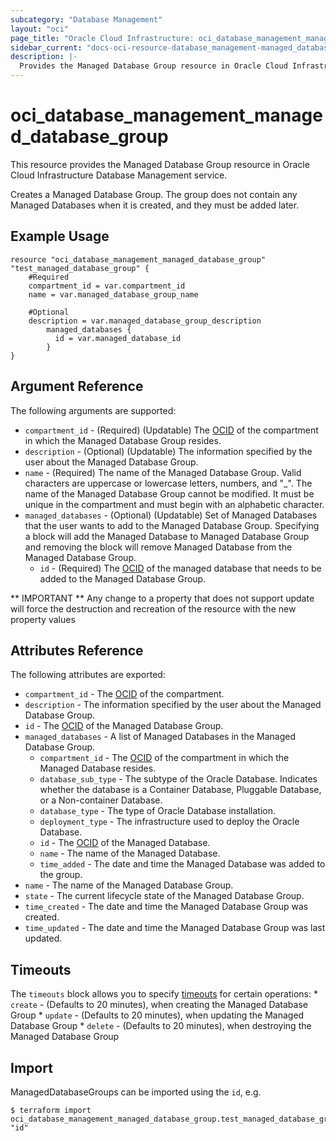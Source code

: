 ```yaml
---
subcategory: "Database Management"
layout: "oci"
page_title: "Oracle Cloud Infrastructure: oci_database_management_managed_database_group"
sidebar_current: "docs-oci-resource-database_management-managed_database_group"
description: |-
  Provides the Managed Database Group resource in Oracle Cloud Infrastructure Database Management service
---
```


# oci_database_management_managed_database_group
This resource provides the Managed Database Group resource in Oracle Cloud Infrastructure Database Management service.

Creates a Managed Database Group. The group does not contain any
Managed Databases when it is created, and they must be added later.


## Example Usage

```hcl
resource "oci_database_management_managed_database_group" "test_managed_database_group" {
	#Required
	compartment_id = var.compartment_id
	name = var.managed_database_group_name

	#Optional
	description = var.managed_database_group_description
        managed_databases {
          id = var.managed_database_id
        }
}
```

## Argument Reference

The following arguments are supported:

* `compartment_id` - (Required) (Updatable) The [OCID](https://docs.cloud.oracle.com/iaas/Content/General/Concepts/identifiers.htm) of the compartment in which the Managed Database Group resides. 
* `description` - (Optional) (Updatable) The information specified by the user about the Managed Database Group.
* `name` - (Required) The name of the Managed Database Group. Valid characters are uppercase or lowercase letters, numbers, and "_". The name of the Managed Database Group cannot be modified. It must be unique in the compartment and must begin with an alphabetic character. 
* `managed_databases` - (Optional) (Updatable) Set of Managed Databases that the user wants to add to the Managed Database Group. Specifying a block will add the Managed Database to Managed Database Group and removing the block will remove Managed Database from the Managed Database Group.
    * `id` - (Required) The [OCID](https://docs.cloud.oracle.com/iaas/Content/General/Concepts/identifiers.htm) of the managed database that needs to be added to the Managed Database Group. 


** IMPORTANT **
Any change to a property that does not support update will force the destruction and recreation of the resource with the new property values

## Attributes Reference

The following attributes are exported:

* `compartment_id` - The [OCID](https://docs.cloud.oracle.com/iaas/Content/General/Concepts/identifiers.htm) of the compartment.
* `description` - The information specified by the user about the Managed Database Group.
* `id` - The [OCID](https://docs.cloud.oracle.com/iaas/Content/General/Concepts/identifiers.htm) of the Managed Database Group.
* `managed_databases` - A list of Managed Databases in the Managed Database Group.
	* `compartment_id` - The [OCID](https://docs.cloud.oracle.com/iaas/Content/General/Concepts/identifiers.htm) of the compartment in which the Managed Database resides.
	* `database_sub_type` - The subtype of the Oracle Database. Indicates whether the database is a Container Database, Pluggable Database, or a Non-container Database. 
	* `database_type` - The type of Oracle Database installation.
	* `deployment_type` - The infrastructure used to deploy the Oracle Database.
	* `id` - The [OCID](https://docs.cloud.oracle.com/iaas/Content/General/Concepts/identifiers.htm) of the Managed Database.
	* `name` - The name of the Managed Database.
	* `time_added` - The date and time the Managed Database was added to the group.
* `name` - The name of the Managed Database Group.
* `state` - The current lifecycle state of the Managed Database Group.
* `time_created` - The date and time the Managed Database Group was created.
* `time_updated` - The date and time the Managed Database Group was last updated.

## Timeouts

The `timeouts` block allows you to specify [timeouts](https://registry.terraform.io/providers/hashicorp/oci/latest/docs/guides/changing_timeouts) for certain operations:
	* `create` - (Defaults to 20 minutes), when creating the Managed Database Group
	* `update` - (Defaults to 20 minutes), when updating the Managed Database Group
	* `delete` - (Defaults to 20 minutes), when destroying the Managed Database Group


## Import

ManagedDatabaseGroups can be imported using the `id`, e.g.

```
$ terraform import oci_database_management_managed_database_group.test_managed_database_group "id"
```

